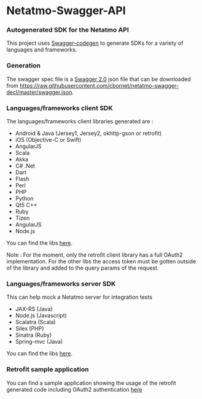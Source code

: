 # Netatmo-Swagger-API
### Autogenerated SDK for the Netatmo API

This project uses [Swagger-codegen](https://github.com/swagger-api/swagger-codegen) to generate SDKs for a variety of languages and frameworks.

### Generation
The swagger spec file is a [Swagger 2.0](https://github.com/swagger-api/swagger-spec/blob/master/versions/2.0.md) json file that can be downloaded from 
https://raw.githubusercontent.com/cbornet/netatmo-swagger-decl/master/swagger.json. 

### Languages/frameworks client SDK
The languages/frameworks client libraries generated are :
* Android & Java (Jersey1, Jersey2, okhttp-gson or retrofit)
* iOS (Objective-C or Swift)
* AngularJS
* Scala
* Akka
* C# .Net
* Dart
* Flash
* Perl
* PHP
* Python
* Qt5 C++
* Ruby
* Tizen
* AngularJS
* Node.js

You can find the libs [here](https://github.com/cbornet/netatmo-swagger-codegen/tree/master/generated/netatmo/client).

Note : For the moment, only the retrofit client library has a full OAuth2 implementation. For the other libs the access token must be gotten outside of the library and added to the query params of the request.

### Languages/frameworks server SDK
This can help mock a Netatmo server for integration tests
* JAX-RS (Java)
* Node.js (Javascript)
* Scalatra (Scala)
* Silex (PHP)
* Sinatra (Ruby)
* Spring-mvc (Java)

You can find the libs [here](https://github.com/cbornet/netatmo-swagger-codegen/tree/master/generated/netatmo/server).

### Retrofit sample application

You can find a sample application showing the usage of the retrofit generated code including OAuth2 authentication [here](https://github.com/cbornet/netatmo-swagger-codegen/tree/master/samples/netatmo/client/retrofit)

